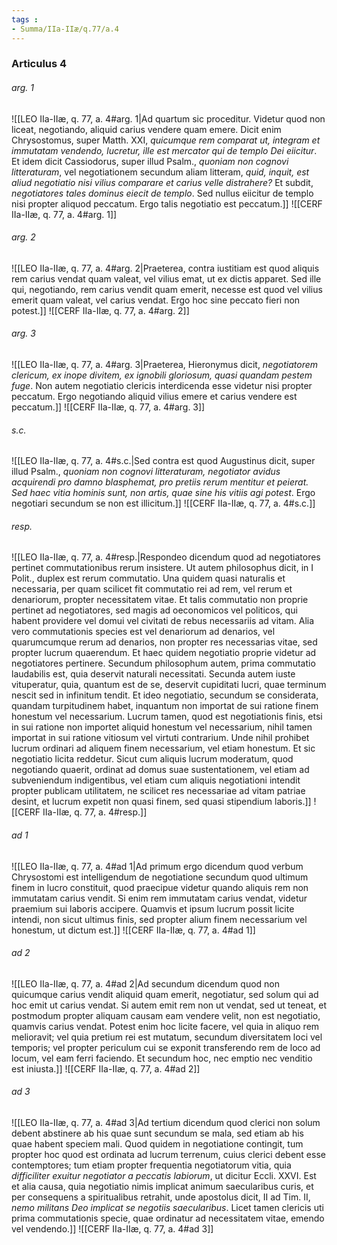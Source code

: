 ```yaml
---
tags : 
- Summa/IIa-IIæ/q.77/a.4
---
```


### Articulus 4

###### arg. 1
![[LEO IIa-IIæ, q. 77, a. 4#arg. 1|Ad quartum sic proceditur. Videtur quod non liceat, negotiando, aliquid carius vendere quam emere. Dicit enim Chrysostomus, super Matth. XXI, *quicumque rem comparat ut, integram et immutatam vendendo, lucretur, ille est mercator qui de templo Dei eiicitur*. Et idem dicit Cassiodorus, super illud Psalm., *quoniam non cognovi litteraturam*, vel negotiationem secundum aliam litteram, *quid, inquit, est aliud negotiatio nisi vilius comparare et carius velle distrahere?* Et subdit, *negotiatores tales dominus eiecit de templo*. Sed nullus eiicitur de templo nisi propter aliquod peccatum. Ergo talis negotiatio est peccatum.]]
![[CERF IIa-IIæ, q. 77, a. 4#arg. 1]]

###### arg. 2
![[LEO IIa-IIæ, q. 77, a. 4#arg. 2|Praeterea, contra iustitiam est quod aliquis rem carius vendat quam valeat, vel vilius emat, ut ex dictis apparet. Sed ille qui, negotiando, rem carius vendit quam emerit, necesse est quod vel vilius emerit quam valeat, vel carius vendat. Ergo hoc sine peccato fieri non potest.]]
![[CERF IIa-IIæ, q. 77, a. 4#arg. 2]]

###### arg. 3
![[LEO IIa-IIæ, q. 77, a. 4#arg. 3|Praeterea, Hieronymus dicit, *negotiatorem clericum, ex inope divitem, ex ignobili gloriosum, quasi quandam pestem fuge*. Non autem negotiatio clericis interdicenda esse videtur nisi propter peccatum. Ergo negotiando aliquid vilius emere et carius vendere est peccatum.]]
![[CERF IIa-IIæ, q. 77, a. 4#arg. 3]]

###### s.c.
![[LEO IIa-IIæ, q. 77, a. 4#s.c.|Sed contra est quod Augustinus dicit, super illud Psalm., *quoniam non cognovi litteraturam, negotiator avidus acquirendi pro damno blasphemat, pro pretiis rerum mentitur et peierat. Sed haec vitia hominis sunt, non artis, quae sine his vitiis agi potest*. Ergo negotiari secundum se non est illicitum.]]
![[CERF IIa-IIæ, q. 77, a. 4#s.c.]]

###### resp.
![[LEO IIa-IIæ, q. 77, a. 4#resp.|Respondeo dicendum quod ad negotiatores pertinet commutationibus rerum insistere. Ut autem philosophus dicit, in I Polit., duplex est rerum commutatio. Una quidem quasi naturalis et necessaria, per quam scilicet fit commutatio rei ad rem, vel rerum et denariorum, propter necessitatem vitae. Et talis commutatio non proprie pertinet ad negotiatores, sed magis ad oeconomicos vel politicos, qui habent providere vel domui vel civitati de rebus necessariis ad vitam. Alia vero commutationis species est vel denariorum ad denarios, vel quarumcumque rerum ad denarios, non propter res necessarias vitae, sed propter lucrum quaerendum. Et haec quidem negotiatio proprie videtur ad negotiatores pertinere. Secundum philosophum autem, prima commutatio laudabilis est, quia deservit naturali necessitati. Secunda autem iuste vituperatur, quia, quantum est de se, deservit cupiditati lucri, quae terminum nescit sed in infinitum tendit. Et ideo negotiatio, secundum se considerata, quandam turpitudinem habet, inquantum non importat de sui ratione finem honestum vel necessarium. Lucrum tamen, quod est negotiationis finis, etsi in sui ratione non importet aliquid honestum vel necessarium, nihil tamen importat in sui ratione vitiosum vel virtuti contrarium. Unde nihil prohibet lucrum ordinari ad aliquem finem necessarium, vel etiam honestum. Et sic negotiatio licita reddetur. Sicut cum aliquis lucrum moderatum, quod negotiando quaerit, ordinat ad domus suae sustentationem, vel etiam ad subveniendum indigentibus, vel etiam cum aliquis negotiationi intendit propter publicam utilitatem, ne scilicet res necessariae ad vitam patriae desint, et lucrum expetit non quasi finem, sed quasi stipendium laboris.]]
![[CERF IIa-IIæ, q. 77, a. 4#resp.]]

###### ad 1
![[LEO IIa-IIæ, q. 77, a. 4#ad 1|Ad primum ergo dicendum quod verbum Chrysostomi est intelligendum de negotiatione secundum quod ultimum finem in lucro constituit, quod praecipue videtur quando aliquis rem non immutatam carius vendit. Si enim rem immutatam carius vendat, videtur praemium sui laboris accipere. Quamvis et ipsum lucrum possit licite intendi, non sicut ultimus finis, sed propter alium finem necessarium vel honestum, ut dictum est.]]
![[CERF IIa-IIæ, q. 77, a. 4#ad 1]]

###### ad 2
![[LEO IIa-IIæ, q. 77, a. 4#ad 2|Ad secundum dicendum quod non quicumque carius vendit aliquid quam emerit, negotiatur, sed solum qui ad hoc emit ut carius vendat. Si autem emit rem non ut vendat, sed ut teneat, et postmodum propter aliquam causam eam vendere velit, non est negotiatio, quamvis carius vendat. Potest enim hoc licite facere, vel quia in aliquo rem melioravit; vel quia pretium rei est mutatum, secundum diversitatem loci vel temporis; vel propter periculum cui se exponit transferendo rem de loco ad locum, vel eam ferri faciendo. Et secundum hoc, nec emptio nec venditio est iniusta.]]
![[CERF IIa-IIæ, q. 77, a. 4#ad 2]]

###### ad 3
![[LEO IIa-IIæ, q. 77, a. 4#ad 3|Ad tertium dicendum quod clerici non solum debent abstinere ab his quae sunt secundum se mala, sed etiam ab his quae habent speciem mali. Quod quidem in negotiatione contingit, tum propter hoc quod est ordinata ad lucrum terrenum, cuius clerici debent esse contemptores; tum etiam propter frequentia negotiatorum vitia, quia *difficiliter exuitur negotiator a peccatis labiorum*, ut dicitur Eccli. XXVI. Est et alia causa, quia negotiatio nimis implicat animum saecularibus curis, et per consequens a spiritualibus retrahit, unde apostolus dicit, II ad Tim. II, *nemo militans Deo implicat se negotiis saecularibus*. Licet tamen clericis uti prima commutationis specie, quae ordinatur ad necessitatem vitae, emendo vel vendendo.]]
![[CERF IIa-IIæ, q. 77, a. 4#ad 3]]

